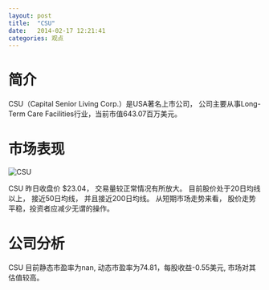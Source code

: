 ```yaml
---
layout: post
title:  "CSU"
date:   2014-02-17 12:21:41
categories: 观点
---
```


# 简介
CSU（Capital Senior Living Corp.）是USA著名上市公司，
公司主要从事Long-Term Care Facilities行业，当前市值643.07百万美元。

# 市场表现

![CSU](http://finviz.com/chart.ashx?t=CSU&ty=c&ta=1&p=d&s=l)

CSU 昨日收盘价 $23.04，
交易量较正常情况有所放大。
目前股价处于20日均线以上，
接近50日均线，
并且接近200日均线。
从短期市场走势来看，
股价走势平稳，投资者应减少无谓的操作。

# 公司分析
CSU 目前静态市盈率为nan, 动态市盈率为74.81，每股收益-0.55美元,
市场对其估值较高。
